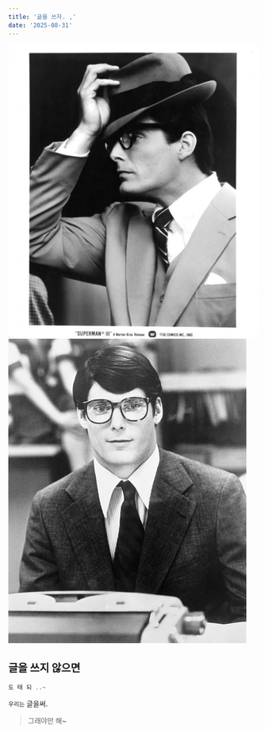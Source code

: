 ```yaml
---
title: '글을 쓰자. ,'
date: '2025-08-31'
---
```


![](/images/04/01.jpg)
![](/images/04/02.jpg)

## 글을 쓰지 않으면

```js
도 태 되 ..~
```

`우리는` 글을써.

> 그래야만 해~
